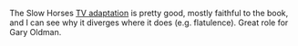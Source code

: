 The Slow Horses [TV adaptation](https://en.wikipedia.org/wiki/Slow_Horses) is pretty good, mostly faithful to the book, and I can see why it diverges where it does (e.g. flatulence). Great role for Gary Oldman.
